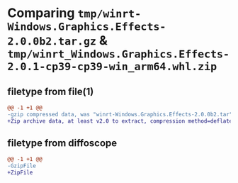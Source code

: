# Comparing `tmp/winrt-Windows.Graphics.Effects-2.0.0b2.tar.gz` & `tmp/winrt_Windows.Graphics.Effects-2.0.1-cp39-cp39-win_arm64.whl.zip`

## filetype from file(1)

```diff
@@ -1 +1 @@
-gzip compressed data, was "winrt-Windows.Graphics.Effects-2.0.0b2.tar", last modified: Sat Dec  2 18:22:53 2023, max compression
+Zip archive data, at least v2.0 to extract, compression method=deflate
```

## filetype from diffoscope

```diff
@@ -1 +1 @@
-GzipFile
+ZipFile
```

